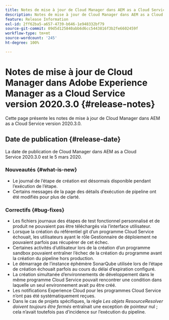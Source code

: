 ```yaml
---
title: Notes de mise à jour de Cloud Manager dans AEM as a Cloud Service version 2020.3.0
description: Notes de mise à jour de Cloud Manager dans AEM as a Cloud Service version 2020.3.0
feature: Release Information
exl-id: 2ff62ba5-a657-4739-b646-1e948332bf79
source-git-commit: 09d5d125840abb6d6cc5443816f3b2fe6602459f
workflow-type: tm+mt
source-wordcount: '245'
ht-degree: 100%

---
```


# Notes de mise à jour de Cloud Manager dans Adobe Experience Manager as a Cloud Service version 2020.3.0 {#release-notes}

Cette page présente les notes de mise à jour de Cloud Manager dans AEM as a Cloud Service version 2020.3.0.

## Date de publication {#release-date}

La date de publication de Cloud Manager dans AEM as a Cloud Service 2020.3.0 est le 5 mars 2020.

### Nouveautés {#what-is-new}

* Le journal de l’étape de création est désormais disponible pendant l’exécution de l’étape.
* Certains messages de la page des détails d’exécution de pipeline ont été modifiés pour plus de clarté.

### Correctifs  {#bug-fixes}

* Les fichiers journaux des étapes de test fonctionnel personnalisé et de produit ne pouvaient pas être téléchargés via l’interface utilisateur.
* Lorsque la création du référentiel git d’un programme Cloud Service échouait, les utilisateurs ayant le rôle Gestionnaire de déploiement ne pouvaient parfois pas récupérer de cet échec.
* Certaines activités d’utilisateur lors de la création d’un programme sandbox pouvaient entraîner l’échec de la création du programme avant la création du pipeline hors production.
* Le démarrage de l’instance éphémère SonarQube utilisée lors de l’étape de création échouait parfois au cours du délai d’expiration configuré.
* La création simultanée d’environnements de développement dans le même programme Cloud Service pouvait rencontrer une condition dans laquelle un seul environnement avait pu être créé.
* Les notifications Experience Cloud pour les programmes Cloud Service n’ont pas été systématiquement reçues.
* Dans le cas de projets spécifiques, la règle *Les objets ResourceResolver doivent toujours être fermés* entraînait une exception de pointeur nul ; cela n’avait toutefois pas d’incidence sur l’exécution du pipeline.
